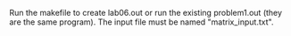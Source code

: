 Run the makefile to create lab06.out or run the existing problem1.out (they are the same program).
The input file must be named "matrix_input.txt".
